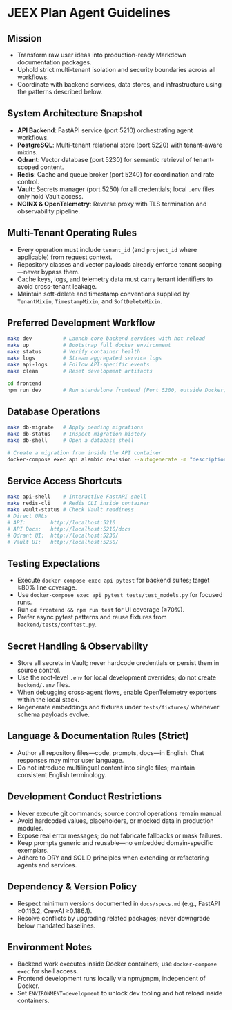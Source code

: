# JEEX Plan Agent Guidelines

## Mission

- Transform raw user ideas into production-ready Markdown documentation packages.
- Uphold strict multi-tenant isolation and security boundaries across all workflows.
- Coordinate with backend services, data stores, and infrastructure using the patterns described below.

## System Architecture Snapshot

- **API Backend**: FastAPI service (port 5210) orchestrating agent workflows.
- **PostgreSQL**: Multi-tenant relational store (port 5220) with tenant-aware mixins.
- **Qdrant**: Vector database (port 5230) for semantic retrieval of tenant-scoped content.
- **Redis**: Cache and queue broker (port 5240) for coordination and rate control.
- **Vault**: Secrets manager (port 5250) for all credentials; local `.env` files only hold Vault access.
- **NGINX & OpenTelemetry**: Reverse proxy with TLS termination and observability pipeline.

## Multi-Tenant Operating Rules

- Every operation must include `tenant_id` (and `project_id` where applicable) from request context.
- Repository classes and vector payloads already enforce tenant scoping—never bypass them.
- Cache keys, logs, and telemetry data must carry tenant identifiers to avoid cross-tenant leakage.
- Maintain soft-delete and timestamp conventions supplied by `TenantMixin`, `TimestampMixin`, and `SoftDeleteMixin`.

## Preferred Development Workflow

```bash
make dev          # Launch core backend services with hot reload
make up           # Bootstrap full docker environment
make status       # Verify container health
make logs         # Stream aggregated service logs
make api-logs     # Follow API-specific events
make clean        # Reset development artifacts

cd frontend
npm run dev       # Run standalone frontend (Port 5200, outside Docker)
```

## Database Operations

```bash
make db-migrate   # Apply pending migrations
make db-status    # Inspect migration history
make db-shell     # Open a database shell

# Create a migration from inside the API container
docker-compose exec api alembic revision --autogenerate -m "description"
```

## Service Access Shortcuts

```bash
make api-shell    # Interactive FastAPI shell
make redis-cli    # Redis CLI inside container
make vault-status # Check Vault readiness
# Direct URLs
# API:        http://localhost:5210
# API Docs:   http://localhost:5210/docs
# Qdrant UI:  http://localhost:5230/
# Vault UI:   http://localhost:5250/
```

## Testing Expectations

- Execute `docker-compose exec api pytest` for backend suites; target ≥80% line coverage.
- Use `docker-compose exec api pytest tests/test_models.py` for focused runs.
- Run `cd frontend && npm run test` for UI coverage (≥70%).
- Prefer async pytest patterns and reuse fixtures from `backend/tests/conftest.py`.

## Secret Handling & Observability

- Store all secrets in Vault; never hardcode credentials or persist them in source control.
- Use the root-level `.env` for local development overrides; do not create `backend/.env` files.
- When debugging cross-agent flows, enable OpenTelemetry exporters within the local stack.
- Regenerate embeddings and fixtures under `tests/fixtures/` whenever schema payloads evolve.

## Language & Documentation Rules (Strict)

- Author all repository files—code, prompts, docs—in English. Chat responses may mirror user language.
- Do not introduce multilingual content into single files; maintain consistent English terminology.

## Development Conduct Restrictions

- Never execute git commands; source control operations remain manual.
- Avoid hardcoded values, placeholders, or mocked data in production modules.
- Expose real error messages; do not fabricate fallbacks or mask failures.
- Keep prompts generic and reusable—no embedded domain-specific exemplars.
- Adhere to DRY and SOLID principles when extending or refactoring agents and services.

## Dependency & Version Policy

- Respect minimum versions documented in `docs/specs.md` (e.g., FastAPI ≥0.116.2, CrewAI ≥0.186.1).
- Resolve conflicts by upgrading related packages; never downgrade below mandated baselines.

## Environment Notes

- Backend work executes inside Docker containers; use `docker-compose exec` for shell access.
- Frontend development runs locally via npm/pnpm, independent of Docker.
- Set `ENVIRONMENT=development` to unlock dev tooling and hot reload inside containers.
